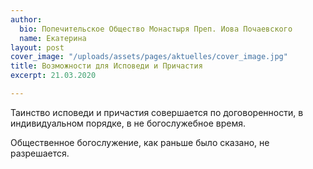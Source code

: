 ```yaml
---
author:
  bio: Попечительское Общество Монастыря Преп. Иова Почаевского
  name: Екатерина
layout: post
cover_image: "/uploads/assets/pages/aktuelles/cover_image.jpg"
title: Возможности для Исповеди и Причастия
excerpt: 21.03.2020

---
```

Таинство исповеди и причастия совершается по договоренности, в индивидуальном порядке, в не богослужебное время.

Общественное богослужение, как раньше было сказано, не разрешается.
